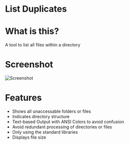 # List Duplicates
# What is this?
A tool to list all files within a directory

# Screenshot
![Screenshot](https://github.com/user-attachments/assets/f29f98e8-2993-45ee-9fa7-df5395c5a0c3)

# Features
- Shows all unaccessable folders or files
- Indicates directory structure
- Text-based Output with ANSI Colors to avoid confusion
- Avoid redundant processing of directories or files
- Only using the standard libraries
- Displays file size
